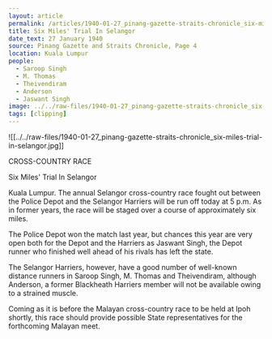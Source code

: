 ```yaml
---
layout: article
permalink: /articles/1940-01-27_pinang-gazette-straits-chronicle_six-miles-trial-in-selangor/
title: Six Miles' Trial In Selangor
date_text: 27 January 1940
source: Pinang Gazette and Straits Chronicle, Page 4
location: Kuala Lumpur
people:
  - Saroop Singh
  - M. Thomas
  - Theivendiram
  - Anderson
  - Jaswant Singh
image: ../../raw-files/1940-01-27_pinang-gazette-straits-chronicle_six-miles-trial-in-selangor.jpg
tags: [clipping]
---
```

![[../../raw-files/1940-01-27_pinang-gazette-straits-chronicle_six-miles-trial-in-selangor.jpg]]

CROSS-COUNTRY RACE

Six Miles' Trial In Selangor

Kuala Lumpur.
The annual Selangor cross-country race fought out between the Police Depot and the Selangor Harriers will be run off today at 5 p.m. As in former years, the race will be staged over a course of approximately six miles.

The Police Depot won the match last year, but chances this year are very open both for the Depot and the Harriers as Jaswant Singh, the Depot runner who finished well ahead of his rivals has left the state.

The Selangor Harriers, however, have a good number of well-known distance runners in Saroop Singh, M. Thomas and Theivendiram, although Anderson, a former Blackheath Harriers member will not be available owing to a strained muscle.

Coming as it is before the Malayan cross-country race to be held at Ipoh shortly, this race should provide possible State representatives for the forthcoming Malayan meet.